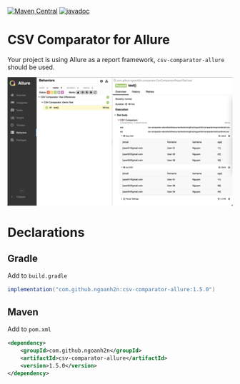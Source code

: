 [![Maven Central](https://maven-badges.herokuapp.com/maven-central/com.github.ngoanh2n/csv-comparator-allure/badge.svg)](https://maven-badges.herokuapp.com/maven-central/com.github.ngoanh2n/csv-comparator-allure)
[![javadoc](https://javadoc.io/badge2/com.github.ngoanh2n/csv-comparator-allure/javadoc.svg)](https://javadoc.io/doc/com.github.ngoanh2n/csv-comparator-allure)

# CSV Comparator for Allure
Your project is using Allure as a report framework, `csv-comparator-allure` should be used.

![](images/allure-report.png)

# Declarations
## Gradle
Add to `build.gradle`
```gradle
implementation("com.github.ngoanh2n:csv-comparator-allure:1.5.0")
```

## Maven
Add to `pom.xml`
```xml
<dependency>
    <groupId>com.github.ngoanh2n</groupId>
    <artifactId>csv-comparator-allure</artifactId>
    <version>1.5.0</version>
</dependency>
```
